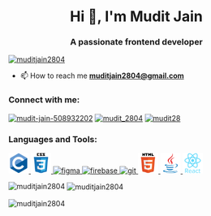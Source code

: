 <h1 align="center">Hi 👋, I'm Mudit Jain</h1>
<h3 align="center">A passionate frontend developer</h3>

<p align="left"> <a href="https://github.com/ryo-ma/github-profile-trophy"><img src="https://github-profile-trophy.vercel.app/?username=muditjain2804" alt="muditjain2804" /></a> </p>

- 📫 How to reach me **muditjain2804@gmail.com**

<h3 align="left">Connect with me:</h3>
<p align="left">
<a href="https://linkedin.com/in/mudit-jain-508932202" target="blank"><img align="center" src="https://raw.githubusercontent.com/rahuldkjain/github-profile-readme-generator/master/src/images/icons/Social/linked-in-alt.svg" alt="mudit-jain-508932202" height="30" width="40" /></a>
<a href="https://www.codechef.com/users/mudit_2804" target="blank"><img align="center" src="https://cdn.jsdelivr.net/npm/simple-icons@3.1.0/icons/codechef.svg" alt="mudit_2804" height="30" width="40" /></a>
<a href="https://www.leetcode.com/mudit28" target="blank"><img align="center" src="https://raw.githubusercontent.com/rahuldkjain/github-profile-readme-generator/master/src/images/icons/Social/leet-code.svg" alt="mudit28" height="30" width="40" /></a>
</p>

<h3 align="left">Languages and Tools:</h3>
<p align="left"> <a href="https://www.cprogramming.com/" target="_blank" rel="noreferrer"> <img src="https://raw.githubusercontent.com/devicons/devicon/master/icons/c/c-original.svg" alt="c" width="40" height="40"/> </a> <a href="https://www.w3schools.com/css/" target="_blank" rel="noreferrer"> <img src="https://raw.githubusercontent.com/devicons/devicon/master/icons/css3/css3-original-wordmark.svg" alt="css3" width="40" height="40"/> </a> <a href="https://www.figma.com/" target="_blank" rel="noreferrer"> <img src="https://www.vectorlogo.zone/logos/figma/figma-icon.svg" alt="figma" width="40" height="40"/> </a> <a href="https://firebase.google.com/" target="_blank" rel="noreferrer"> <img src="https://www.vectorlogo.zone/logos/firebase/firebase-icon.svg" alt="firebase" width="40" height="40"/> </a> <a href="https://git-scm.com/" target="_blank" rel="noreferrer"> <img src="https://www.vectorlogo.zone/logos/git-scm/git-scm-icon.svg" alt="git" width="40" height="40"/> </a> <a href="https://www.w3.org/html/" target="_blank" rel="noreferrer"> <img src="https://raw.githubusercontent.com/devicons/devicon/master/icons/html5/html5-original-wordmark.svg" alt="html5" width="40" height="40"/> </a> <a href="https://www.java.com" target="_blank" rel="noreferrer"> <img src="https://raw.githubusercontent.com/devicons/devicon/master/icons/java/java-original.svg" alt="java" width="40" height="40"/> </a> <a href="https://reactjs.org/" target="_blank" rel="noreferrer"> <img src="https://raw.githubusercontent.com/devicons/devicon/master/icons/react/react-original-wordmark.svg" alt="react" width="40" height="40"/> </a> </p>

<p><img align="left" src="https://github-readme-stats.vercel.app/api/top-langs?username=muditjain2804&show_icons=true&locale=en&layout=compact" alt="muditjain2804" /></p>

<p>&nbsp;<img align="center" src="https://github-readme-stats.vercel.app/api?username=muditjain2804&show_icons=true&locale=en" alt="muditjain2804" /></p>

<p><img align="center" src="https://github-readme-streak-stats.herokuapp.com/?user=muditjain2804&" alt="muditjain2804" /></p>
